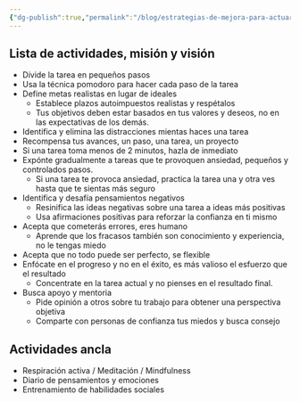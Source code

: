 ```yaml
---
{"dg-publish":true,"permalink":"/blog/estrategias-de-mejora-para-actuar/","created":"2024-06-20T22:53","updated":"2024-07-26T12:52"}
---
```



## Lista de actividades, misión y visión
- Divide la tarea en pequeños pasos
- Usa la técnica pomodoro para hacer cada paso de la tarea
- Define metas realistas en lugar de ideales
   - Establece plazos autoimpuestos realistas y respétalos
   - Tus objetivos deben estar basados en tus valores y deseos, no en las expectativas de los demás.
- Identifica y elimina las distracciones mientas haces una tarea
- Recompensa tus avances, un paso, una tarea, un proyecto
- Si una tarea toma menos de 2 minutos, hazla de inmediato
- Expónte gradualmente a tareas que te provoquen ansiedad, pequeños y controlados pasos.
   - Si una tarea te provoca ansiedad, practica la tarea una y otra ves hasta que te sientas más seguro
- Identifica y desafía pensamientos negativos
   - Resinifica las ideas negativas sobre una tarea a ideas más positivas
   - Usa afirmaciones positivas para reforzar la confianza en ti mismo 
- Acepta que cometerás errores, eres humano
   - Aprende que los fracasos también son conocimiento y experiencia, no le tengas miedo
- Acepta que no todo puede ser perfecto, se flexible
- Enfócate en el progreso y no en el éxito, es más valioso el esfuerzo que el resultado
   - Concentrate en la tarea actual y no pienses en el resultado final.
- Busca apoyo y mentoria
   - Pide opinión a otros sobre tu trabajo para obtener una perspectiva objetiva
   - Comparte con personas de confianza tus miedos y busca consejo

## Actividades ancla
- Respiración activa / Meditación / Mindfulness
- Diario de pensamientos y emociones
- Entrenamiento de habilidades sociales